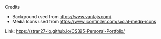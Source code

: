 Credits:
- Background used from https://www.vantajs.com/
- Media Icons used from https://www.iconfinder.com/social-media-icons

Link:
https://stran27-io.github.io/CS395-Personal-Portfolio/